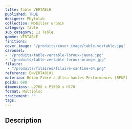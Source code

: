 ```yaml
---
title: Table VERTABLE 
published: TRUE
designer: Phytolab
collection: Mobilier urbain
category: Table
sub_category: 11 Table
gamme: VERTABLE
finitions: 
cover_image: "/produits/cover_image/table-vertable.jpg"
carousel: 
- "/produits/table-vertable-loroux-jaune.jpg"
- "/produits/table-vertable-loroux-orange.jpg"
filaire: 
 - "/produits/filaires/filaire-cantine-04.png"
reference: ENVERTA0101
materiau: Béton Fibré à Ultra-hautes Performances (BFUP)
poids: 688
dimensions: L2700 x P1500 x H770 
format: Multibloc
traitement: ""
tags: 
---
```


## Description

